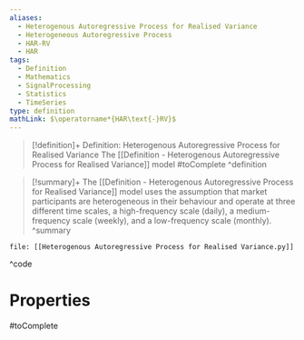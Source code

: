 ```yaml
---
aliases:
  - Heterogenous Autoregressive Process for Realised Variance
  - Heterogeneous Autoregressive Process
  - HAR-RV
  - HAR
tags:
  - Definition
  - Mathematics
  - SignalProcessing
  - Statistics
  - TimeSeries
type: definition
mathLink: $\operatorname*{HAR\text{-}RV}$
---
```

> [!definition]+ Definition: Heterogenous Autoregressive Process for Realised Variance
> The [[Definition - Heterogenous Autoregressive Process for Realised Variance]]  model #toComplete
^definition

> [!summary]+ 
> The [[Definition - Heterogenous Autoregressive Process for Realised Variance]] model uses the assumption that market participants are heterogeneous in their behaviour and operate at three different time scales, a high-frequency scale (daily), a medium-frequency scale (weekly), and a low-frequency scale (monthly).
^summary

```reference title:Code, ref:[[Definition - Heterogenous Autoregressive Process for Realised Variance]]
file: [[Heterogenous Autoregressive Process for Realised Variance.py]]
```
^code

# Properties

#toComplete

